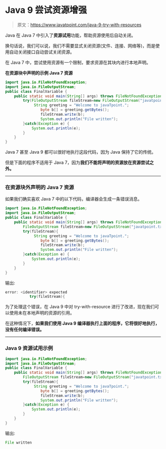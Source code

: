# Java 9 尝试资源增强

> 原文：<https://www.javatpoint.com/java-9-try-with-resources>

Java 在 Java 7 中引入了**资源试用**功能，帮助资源使用后自动关闭。

换句话说，我们可以说，我们不需要显式关闭资源(文件、连接、网络等)，而是使用自动关闭接口自动尝试关闭资源。

在 Java 7 中，尝试使用资源有一个限制，要求资源在其块内进行本地声明。

**在资源块中声明的示例 Java 7 资源**

```java
import java.io.FileNotFoundException;
import java.io.FileOutputStream;
public class FinalVariable {
	public static void main(String[] args) throws FileNotFoundException {
		try(FileOutputStream fileStream=new FileOutputStream("javatpoint.txt");){
			 String greeting = "Welcome to javaTpoint.";    
		        byte b[] = greeting.getBytes();     
		        fileStream.write(b);    
		        System.out.println("File written");       	
		}catch(Exception e) {
			System.out.println(e);
		}		
	}
}

```

Java 7 甚至 Java 9 都可以很好地执行这段代码，因为 Java 保持了它的传统。

但是下面的程序不适用于 Java 7，因为**我们不能将声明的资源放在资源尝试之外。**

* * *

### 在资源块外声明的 Java 7 资源

如果我们确实喜欢 Java 7 中的以下代码，编译器会生成一条错误消息。

```java
import java.io.FileNotFoundException;
import java.io.FileOutputStream;
public class FinalVariable {
	public static void main(String[] args) throws FileNotFoundException {
		FileOutputStream fileStream=new FileOutputStream("javatpoint.txt");
		try(fileStream){
			 String greeting = "Welcome to javaTpoint.";    
		        byte b[] = greeting.getBytes();     
		        fileStream.write(b);    
		        System.out.println("File written");       	
		}catch(Exception e) {
			System.out.println(e);
		}		
	}
}

```

输出:

```java
error: <identifier> expected
		   try(fileStream){

```

为了处理这个错误，在 Java 9 中对 try-with-resource 进行了改进，现在我们可以使用未在本地声明的资源的引用。

在这种情况下，**如果我们使用 Java 9 编译器执行上面的程序，它将很好地执行，没有任何编译错误。**

* * *

### Java 9 资源试用示例

```java
import java.io.FileNotFoundException;
import java.io.FileOutputStream;
public class FinalVariable {
	public static void main(String[] args) throws FileNotFoundException {
		FileOutputStream fileStream=new FileOutputStream("javatpoint.txt");
		try(fileStream){
			 String greeting = "Welcome to javaTpoint.";    
		        byte b[] = greeting.getBytes();     
		        fileStream.write(b);    
		        System.out.println("File written");       	
		}catch(Exception e) {
			System.out.println(e);
		}		
	}
}

```

输出:

```java
File written

```